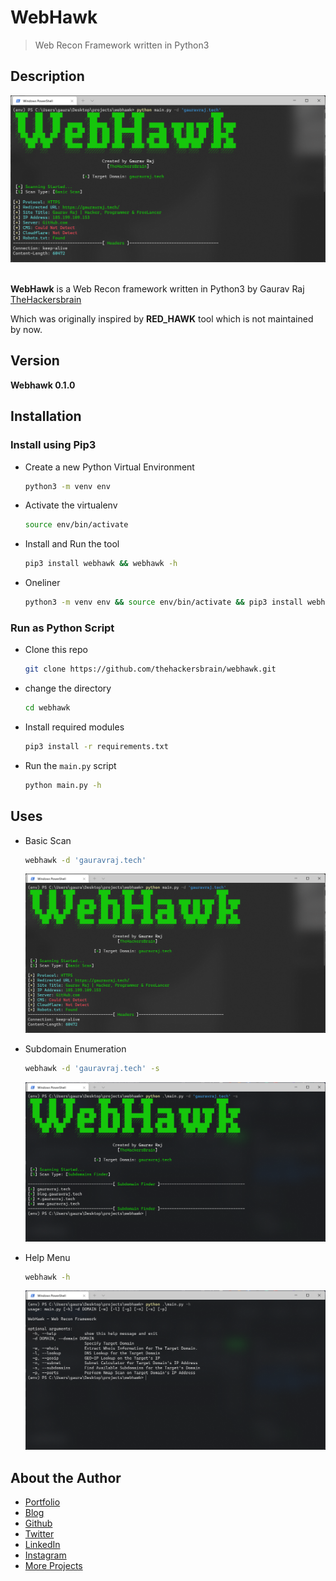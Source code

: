 # WebHawk

> Web Recon Framework written in Python3

## Description

![WebHawk Banner Image](https://raw.githubusercontent.com/thehackersbrain/webhawk/main/screenshots/webhawk.png?token=AIY2SQM2ACU5ZBBWXDLXCGDBMIGRG)

<br/>**WebHawk** is a Web Recon framework written in Python3 by Gaurav Raj [TheHackersbrain](https://gauravraj.tech)

Which was originally inspired by **RED_HAWK** tool which is not maintained by now.

## Version

**Webhawk 0.1.0**

## Installation

### Install using Pip3

-   Create a new Python Virtual Environment
    ```bash
    python3 -m venv env
    ```
-   Activate the virtualenv

    ```bash
    source env/bin/activate
    ```

-   Install and Run the tool

    ```bash
    pip3 install webhawk && webhawk -h
    ```

-   Oneliner
    ```bash
    python3 -m venv env && source env/bin/activate && pip3 install webhawk && webhawk -h
    ```

### Run as Python Script

-   Clone this repo

    ```bash
    git clone https://github.com/thehackersbrain/webhawk.git
    ```

-   change the directory

    ```bash
    cd webhawk
    ```

-   Install required modules

    ```bash
    pip3 install -r requirements.txt
    ```

-   Run the `main.py` script
    ```bash
    python main.py -h
    ```

## Uses

-   Basic Scan

    ```bash
    webhawk -d 'gauravraj.tech'
    ```

    ![Basic Scan](https://raw.githubusercontent.com/thehackersbrain/webhawk/main/screenshots/webhawk.png?token=AIY2SQM2ACU5ZBBWXDLXCGDBMIGRG)

-   Subdomain Enumeration

    ```bash
    webhawk -d 'gauravraj.tech' -s
    ```

    ![Subdomain Enumeration](https://raw.githubusercontent.com/thehackersbrain/webhawk/main/screenshots/subdomain.png?token=AIY2SQKNBZVQQ6SC4CPVJSLBMIJS2)

-   Help Menu
    ```bash
    webhawk -h
    ```
    ![Help Menu](https://raw.githubusercontent.com/thehackersbrain/webhawk/main/screenshots/help_menu.png?token=AIY2SQO4TK5QZFOY6E7YSK3BMIJUI)

## About the Author

-   [Portfolio](https://gauravraj.tech/)
-   [Blog](https://blog.gauravraj.tech/)
-   [Github](https://github.com/thehackersbrain)
-   [Twitter](https://twitter.com/thehackersbrain/)
-   [LinkedIn](https://linkedin.com/in/thehackersbrain/)
-   [Instagram](https://www.instagram.com/thehackersbrain/)
-   [More Projects](https://github.com/thehackersbrain?tab=repositories)
